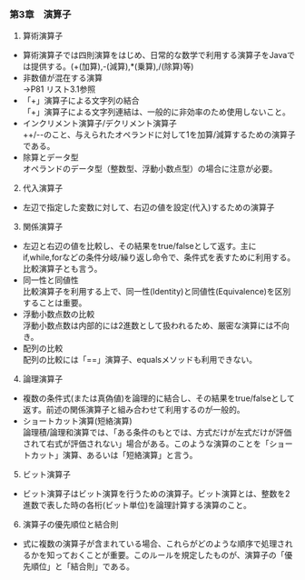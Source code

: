 ### 第3章　演算子
1. 算術演算子
* 算術演算子では四則演算をはじめ、日常的な数学で利用する演算子をJavaでは提供する。(+(加算),-(減算),*(乗算),/(除算)等)  
* 非数値が混在する演算  
→P81 リスト3.1参照  
* 「+」演算子による文字列の結合  
「+」演算子による文字列連結は、一般的に非効率のため使用しないこと。  
* インクリメント演算子/デクリメント演算子  
++/--のこと、与えられたオペランドに対して1を加算/減算するための演算子である。　　
* 除算とデータ型  
オペランドのデータ型（整数型、浮動小数点型）の場合に注意が必要。  
2. 代入演算子
* 左辺で指定した変数に対して、右辺の値を設定(代入)するための演算子  
3. 関係演算子
* 左辺と右辺の値を比較し、その結果をtrue/falseとして返す。主にif,while,forなどの条件分岐/繰り返し命令で、条件式を表すために利用する。比較演算子とも言う。  
* 同一性と同値性  
比較演算子を利用する上で、同一性(Identity)と同値性(Equivalence)を区別することは重要。  
* 浮動小数点数の比較  
浮動小数点数は内部的には2進数として扱われるため、厳密な演算には不向き。  
* 配列の比較  
配列の比較には「==」演算子、equalsメソッドも利用できない。  
4. 論理演算子
* 複数の条件式(または真偽値)を論理的に結合し、その結果をtrue/falseとして返す。前述の関係演算子と組み合わせて利用するのが一般的。  
* ショートカット演算(短絡演算)  
論理積/論理和演算では、「ある条件のもとでは、方式だけが左式だけが評価されて右式が評価されない」場合がある。このような演算のことを「ショートカット」演算、あるいは「短絡演算」と言う。  
5. ビット演算子
* ビット演算子はビット演算を行うための演算子。ビット演算とは、整数を2進数で表した時の各桁(ビット単位)を論理計算する演算のこと。  
6. 演算子の優先順位と結合則
* 式に複数の演算子が含まれている場合、これらがどのような順序で処理されるかを知っておくことが重要。このルールを規定したものが、演算子の「優先順位」と「結合則」である。

